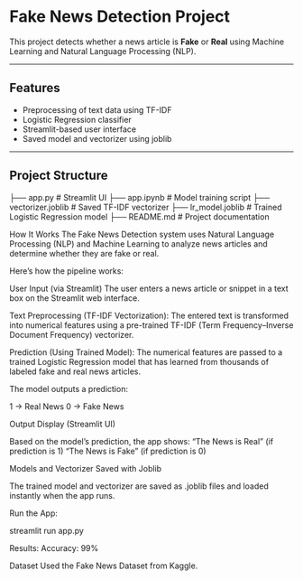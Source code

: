 #  Fake News Detection Project

This project detects whether a news article is **Fake** or **Real** using Machine Learning and Natural Language Processing (NLP).

---

##  Features
- Preprocessing of text data using TF-IDF
- Logistic Regression classifier
- Streamlit-based user interface
- Saved model and vectorizer using joblib

---

##  Project Structure
├── app.py # Streamlit UI
├── app.ipynb # Model training script
├── vectorizer.joblib # Saved TF-IDF vectorizer
├── lr_model.joblib # Trained Logistic Regression model
├── README.md # Project documentation

How It Works
The Fake News Detection system uses Natural Language Processing (NLP) and Machine Learning to analyze news articles and determine whether they are fake or real.

Here’s how the pipeline works:
 
 User Input (via Streamlit)
The user enters a news article or snippet in a text box on the Streamlit web interface.

Text Preprocessing (TF-IDF Vectorization):
The entered text is transformed into numerical features using a pre-trained TF-IDF (Term Frequency–Inverse Document Frequency) vectorizer.

 Prediction (Using Trained Model):
The numerical features are passed to a trained Logistic Regression model that has learned from thousands of labeled fake and real news articles.

The model outputs a prediction:

1 → Real News
0 → Fake News

Output Display (Streamlit UI)

Based on the model’s prediction, the app shows:
“The News is Real” (if prediction is 1)
“The News is Fake” (if prediction is 0)

 Models and Vectorizer Saved with Joblib

The trained model and vectorizer are saved as .joblib files and loaded instantly when the app runs.

Run the App:

streamlit run app.py


Results:
Accuracy: 99%


Dataset
Used the Fake News Dataset from Kaggle.

